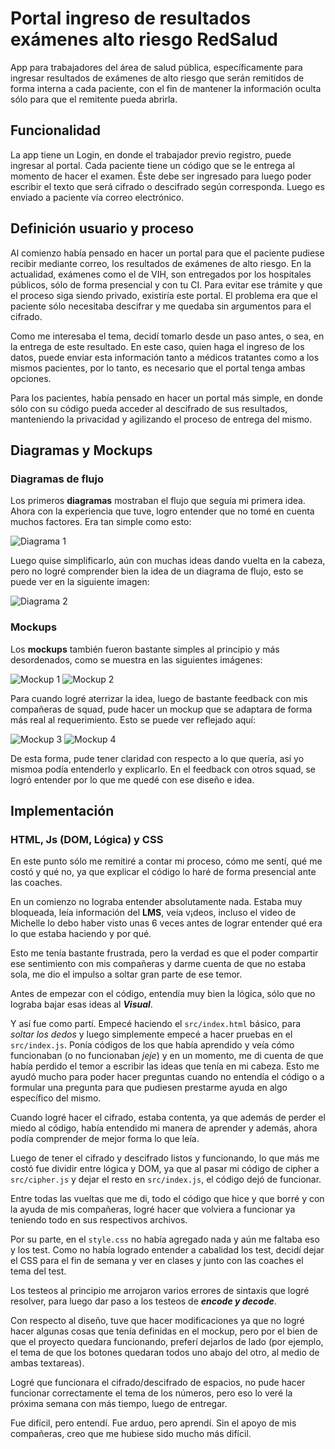 # Portal ingreso de resultados exámenes alto riesgo RedSalud

App para trabajadores del área de salud pública, específicamente para ingresar resultados de exámenes de alto riesgo que serán remitidos de forma interna a cada paciente, con el fin de mantener la información oculta sólo para que el remitente pueda abrirla.

## Funcionalidad

La app tiene un Login, en donde el trabajador previo registro, puede ingresar al portal. Cada paciente tiene un código que se le entrega al momento de hacer el examen. Éste debe ser ingresado para luego poder escribir el texto que será cifrado o descifrado según corresponda. Luego es enviado a paciente vía correo electrónico.

## Definición usuario y proceso

Al comienzo había pensado en hacer un portal para que el paciente pudiese recibir mediante correo, los resultados de exámenes de alto riesgo. En la actualidad, exámenes como el de VIH, son entregados por los hospitales públicos, sólo de forma presencial y con tu CI. Para evitar ese trámite y que el proceso siga siendo privado, existiría este portal. El problema era que el paciente sólo necesitaba descifrar y me quedaba sin argumentos para el cifrado.

Como me interesaba el tema, decidí tomarlo desde un paso antes, o sea, en la entrega de este resultado. En este caso, quien haga el ingreso de los datos, puede enviar esta información tanto a médicos tratantes como a los mismos pacientes, por lo tanto, es necesario que el portal tenga ambas opciones.

Para los pacientes, había pensado en hacer un portal más simple, en donde sólo con su código pueda acceder al descifrado de sus resultados, manteniendo la privacidad y agilizando el proceso de entrega del mismo.

## Diagramas y Mockups

### Diagramas de flujo

Los primeros **diagramas** mostraban el flujo que seguía mi primera idea. Ahora con la experiencia que tuve, logro entender que no tomé en cuenta muchos factores. Era tan simple como esto:

![Diagrama 1](https://github.com/mafda-lennon/SCL011-Cipher/blob/master/src/img1.jpg)

Luego quise simplificarlo, aún con muchas ideas dando vuelta en la cabeza, pero no logré comprender bien la idea de un diagrama de flujo, esto se puede ver en la siguiente imagen:

![Diagrama 2](https://github.com/mafda-lennon/SCL011-Cipher/blob/master/src/img2.jpg)

### Mockups

Los **mockups** también fueron bastante simples al principio y más desordenados, como se muestra en las siguientes imágenes:

![Mockup 1](https://github.com/mafda-lennon/SCL011-Cipher/blob/master/src/img3.jpg) ![Mockup 2](https://github.com/mafda-lennon/SCL011-Cipher/blob/master/src/img4.jpg)

Para cuando logré aterrizar la idea, luego de bastante feedback con mis compañeras de squad, pude hacer un mockup que se adaptara de forma más real al requerimiento. Esto se puede ver reflejado aquí:

![Mockup 3](https://github.com/mafda-lennon/SCL011-Cipher/blob/master/src/img5.jpg) ![Mockup 4](https://github.com/mafda-lennon/SCL011-Cipher/blob/master/src/img6.jpg)

De esta forma, pude tener claridad con respecto a lo que quería, así yo mismoa podía entenderlo y explicarlo. En el feedback con otros squad, se logró entender por lo que me quedé con ese diseño e idea.

## Implementación

### HTML, Js (DOM, Lógica) y CSS

En este punto sólo me remitiré a contar mi proceso, cómo me sentí, qué me costó y qué no, ya que explicar el código lo haré de forma presencial ante las coaches.

En un comienzo no lograba entender absolutamente nada. Estaba muy bloqueada, leía información del **LMS**, veía v¡deos, incluso el video de Michelle lo debo haber visto unas 6 veces antes de lograr entender qué era lo que estaba haciendo y por qué.

Esto me tenía bastante frustrada, pero la verdad es que el poder compartir ese sentimiento con mis compañeras y darme cuenta de que no estaba sola, me dio el impulso a soltar gran parte de ese temor.

Antes de empezar con el código, entendía muy bien la lógica, sólo que no lograba bajar esas ideas al ***Visual***.

Y así fue como partí. Empecé haciendo el `src/index.html` básico, para *soltar los dedos* y luego simplemente empecé a hacer pruebas en el `src/index.js`. Ponía códigos de los que había aprendido y veía cómo funcionaban (o no funcionaban *jeje*) y en un momento, me di cuenta de que había perdido el temor a escribir las ideas que tenía en mi cabeza. Esto me ayudó mucho para poder hacer preguntas cuando no entendía el código o a formular una pregunta para que pudiesen prestarme ayuda en algo específico del mismo.

Cuando logré hacer el cifrado, estaba contenta, ya que además de perder el miedo al código, había entendido mi manera de aprender y además, ahora podía comprender de mejor forma lo que leía.

Luego de tener el cifrado y descifrado listos y funcionando, lo que más me costó fue dividir entre lógica y DOM, ya que al pasar mi código de cipher a `src/cipher.js` y dejar el resto en `src/index.js`, el código dejó de funcionar.

Entre todas las vueltas que me di, todo el código que hice y que borré y con la ayuda de mis compañeras, logré hacer que volviera a funcionar ya teniendo todo en sus respectivos archivos.

Por su parte, en el `style.css` no había agregado nada y aún me faltaba eso y los test. Como no había logrado entender a cabalidad los test, decidí dejar el CSS para el fin de semana y ver en clases y junto con las coaches el tema del test.

Los testeos al principio me arrojaron varios errores de sintaxis que logré resolver, para luego dar paso a los testeos de ***encode y decode***.

Con respecto al diseño, tuve que hacer modificaciones ya que no logré hacer algunas cosas que tenía definidas en el mockup, pero por el bien de que el proyecto quedara funcionando, preferí dejarlos de lado (por ejemplo, el tema de que los botones quedaran todos uno abajo del otro, al medio de ambas textareas).

Logré que funcionara el cifrado/descifrado de espacios, no pude hacer funcionar correctamente el tema de los números, pero eso lo veré la próxima semana con más tiempo, luego de entregar.

Fue difícil, pero entendí. Fue arduo, pero aprendí. Sin el apoyo de mis compañeras, creo que me hubiese sido mucho más difícil.